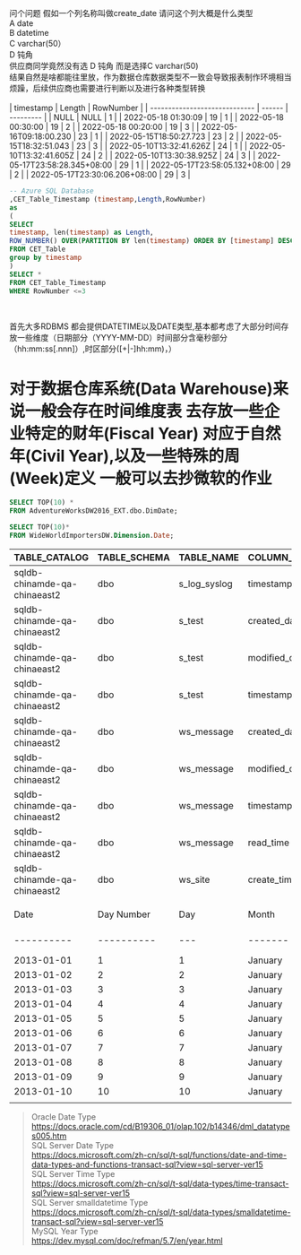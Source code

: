 
问个问题
 假如一个列名称叫做create_date 请问这个列大概是什么类型<br>
 A date <br>
 B datetime<br> 
 C varchar(50）<br>
 D 钝角  <br>
 供应商同学竟然没有选 D 钝角 而是选择C varchar(50)<br>
 结果自然是啥都能往里放，作为数据仓库数据类型不一致会导致报表制作环境相当烦躁，后续供应商也需要进行判断以及进行各种类型转换<br>  
| timestamp                     | Length | RowNumber |
| ----------------------------- | ------ | --------- |
| NULL                          | NULL   | 1         |
| 2022-05-18 01:30:09           | 19     | 1         |
| 2022-05-18 00:30:00           | 19     | 2         |
| 2022-05-18 00:20:00           | 19     | 3         |
| 2022-05-16T09:18:00.230       | 23     | 1         |
| 2022-05-15T18:50:27.723       | 23     | 2         |
| 2022-05-15T18:32:51.043       | 23     | 3         |
| 2022-05-10T13:32:41.626Z      | 24     | 1         |
| 2022-05-10T13:32:41.605Z      | 24     | 2         |
| 2022-05-10T13:30:38.925Z      | 24     | 3         |
| 2022-05-17T23:58:28.345+08:00 | 29     | 1         |
| 2022-05-17T23:58:05.132+08:00 | 29     | 2         |
| 2022-05-17T23:30:06.206+08:00 | 29     | 3         |
<BR>

```SQL
-- Azure SQL Database 
,CET_Table_Timestamp (timestamp,Length,RowNumber)
as 
(
SELECT 
timestamp, len(timestamp) as Length,
ROW_NUMBER() OVER(PARTITION BY len(timestamp) ORDER BY [timestamp] DESC) AS RowNumber
FROM CET_Table
group by timestamp
)
SELECT *
FROM CET_Table_Timestamp
WHERE RowNumber <=3
```
<br>

首先大多RDBMS 都会提供DATETIME以及DATE类型,基本都考虑了大部分时间存放一些维度（日期部分（YYYY-MM-DD）时间部分含毫秒部分（hh:mm:ss[.nnn]）,时区部分([+|-]hh:mm)，）<br>

对于数据仓库系统(Data Warehouse)来说一般会存在时间维度表
去存放一些企业特定的财年(Fiscal Year) 对应于自然年(Civil Year),以及一些特殊的周(Week)定义
一般可以去抄微软的作业
=======

```SQL
SELECT TOP(10) *
FROM AdventureWorksDW2016_EXT.dbo.DimDate;

SELECT TOP(10)* 
FROM WideWorldImportersDW.Dimension.Date;
```
| TABLE_CATALOG                | TABLE_SCHEMA | TABLE_NAME   | COLUMN_NAME   | ORDINAL_POSITION | COLUMN_DEFAULT | IS_NULLABLE | DATA_TYPE | CHARACTER_MAXIMUM_LENGTH | CHARACTER_OCTET_LENGTH | NUMERIC_PRECISION | NUMERIC_PRECISION_RADIX | NUMERIC_SCALE | DATETIME_PRECISION | CHARACTER_SET_CATALOG | CHARACTER_SET_SCHEMA | CHARACTER_SET_NAME | COLLATION_CATALOG | COLLATION_SCHEMA | COLLATION_NAME | DOMAIN_CATALOG | DOMAIN_SCHEMA | DOMAIN_NAME |
| ---------------------------- | ------------ | ------------ | ------------- | ---------------- | -------------- | ----------- | --------- | ------------------------ | ---------------------- | ----------------- | ----------------------- | ------------- | ------------------ | --------------------- | -------------------- | ------------------ | ----------------- | ---------------- | -------------- | -------------- | ------------- | ----------- |
| sqldb-chinamde-qa-chinaeast2 | dbo          | s_log_syslog | timestamp     | 4                | NULL           | YES         | datetime2 | NULL                     | NULL                   | NULL              | NULL                    | NULL          | 7                  | NULL                  | NULL                 | NULL               | NULL              | NULL             | NULL           | NULL           | NULL          | NULL        |
| sqldb-chinamde-qa-chinaeast2 | dbo          | s_test       | created_date  | 4                | NULL           | YES         | datetime2 | NULL                     | NULL                   | NULL              | NULL                    | NULL          | 7                  | NULL                  | NULL                 | NULL               | NULL              | NULL             | NULL           | NULL           | NULL          | NULL        |
| sqldb-chinamde-qa-chinaeast2 | dbo          | s_test       | modified_date | 6                | NULL           | YES         | datetime2 | NULL                     | NULL                   | NULL              | NULL                    | NULL          | 7                  | NULL                  | NULL                 | NULL               | NULL              | NULL             | NULL           | NULL           | NULL          | NULL        |
| sqldb-chinamde-qa-chinaeast2 | dbo          | s_test       | timestamp     | 8                | NULL           | YES         | datetime2 | NULL                     | NULL                   | NULL              | NULL                    | NULL          | 7                  | NULL                  | NULL                 | NULL               | NULL              | NULL             | NULL           | NULL           | NULL          | NULL        |
| sqldb-chinamde-qa-chinaeast2 | dbo          | ws_message   | created_date  | 4                | NULL           | YES         | datetime2 | NULL                     | NULL                   | NULL              | NULL                    | NULL          | 7                  | NULL                  | NULL                 | NULL               | NULL              | NULL             | NULL           | NULL           | NULL          | NULL        |
| sqldb-chinamde-qa-chinaeast2 | dbo          | ws_message   | modified_date | 6                | NULL           | YES         | datetime2 | NULL                     | NULL                   | NULL              | NULL                    | NULL          | 7                  | NULL                  | NULL                 | NULL               | NULL              | NULL             | NULL           | NULL           | NULL          | NULL        |
| sqldb-chinamde-qa-chinaeast2 | dbo          | ws_message   | timestamp     | 8                | NULL           | YES         | datetime2 | NULL                     | NULL                   | NULL              | NULL                    | NULL          | 7                  | NULL                  | NULL                 | NULL               | NULL              | NULL             | NULL           | NULL           | NULL          | NULL        |
| sqldb-chinamde-qa-chinaeast2 | dbo          | ws_message   | read_time     | 13               | NULL           | YES         | datetime2 | NULL                     | NULL                   | NULL              | NULL                    | NULL          | 7                  | NULL                  | NULL                 | NULL               | NULL              | NULL             | NULL           | NULL           | NULL          | NULL        |
| sqldb-chinamde-qa-chinaeast2 | dbo          | ws_site      | create_time   | 8                | NULL           | YES         | datetime2 | NULL                     | NULL                   | NULL              | NULL                    | NULL          | 7                  | NULL                  | NULL                 | NULL               | NULL              | NULL             | NULL           | NULL           | NULL          | NULL        |
|                              |              |              |               |                  |                |             |           |                          |                        |                   |                         |               |                    |                       |                      |                    |                   |                  |                |                |               |             |
| Date       | Day Number | Day | Month   | Short Month | Calendar Month Number | Calendar Month Label | Calendar Year | Calendar Year Label | Fiscal Month Number | Fiscal Month Label | Fiscal Year | Fiscal Year Label | ISO Week Number |
| ---------- | ---------- | --- | ------- | ----------- | --------------------- | -------------------- | ------------- | ------------------- | ------------------- | ------------------ | ----------- | ----------------- | --------------- |
| 2013-01-01 | 1          | 1   | January | Jan         | 1                     | CY2013-Jan           | 2013          | CY2013              | 3                   | FY2013-Jan         | 2013        | FY2013            | 1               |
| 2013-01-02 | 2          | 2   | January | Jan         | 1                     | CY2013-Jan           | 2013          | CY2013              | 3                   | FY2013-Jan         | 2013        | FY2013            | 1               |
| 2013-01-03 | 3          | 3   | January | Jan         | 1                     | CY2013-Jan           | 2013          | CY2013              | 3                   | FY2013-Jan         | 2013        | FY2013            | 1               |
| 2013-01-04 | 4          | 4   | January | Jan         | 1                     | CY2013-Jan           | 2013          | CY2013              | 3                   | FY2013-Jan         | 2013        | FY2013            | 1               |
| 2013-01-05 | 5          | 5   | January | Jan         | 1                     | CY2013-Jan           | 2013          | CY2013              | 3                   | FY2013-Jan         | 2013        | FY2013            | 1               |
| 2013-01-06 | 6          | 6   | January | Jan         | 1                     | CY2013-Jan           | 2013          | CY2013              | 3                   | FY2013-Jan         | 2013        | FY2013            | 1               |
| 2013-01-07 | 7          | 7   | January | Jan         | 1                     | CY2013-Jan           | 2013          | CY2013              | 3                   | FY2013-Jan         | 2013        | FY2013            | 2               |
| 2013-01-08 | 8          | 8   | January | Jan         | 1                     | CY2013-Jan           | 2013          | CY2013              | 3                   | FY2013-Jan         | 2013        | FY2013            | 2               |
| 2013-01-09 | 9          | 9   | January | Jan         | 1                     | CY2013-Jan           | 2013          | CY2013              | 3                   | FY2013-Jan         | 2013        | FY2013            | 2               |
| 2013-01-10 | 10         | 10  | January | Jan         | 1                     | CY2013-Jan           | 2013          | CY2013              | 3                   | FY2013-Jan         | 2013        | FY2013            | 2               |
|            |            |     |         |             |                       |                      |               |                     |                     |                    |             |                   |                 |





>Oracle Date Type<br>
>https://docs.oracle.com/cd/B19306_01/olap.102/b14346/dml_datatypes005.htm<br>
>SQL Server Date Type<br>
>https://docs.microsoft.com/zh-cn/sql/t-sql/functions/date-and-time-data-types-and-functions-transact-sql?view=sql-server-ver15<br>
>SQL Server Time Type<br>
>https://docs.microsoft.com/zh-cn/sql/t-sql/data-types/time-transact-sql?view=sql-server-ver15<br>
>SQL Server smalldatetime Type<br>
>https://docs.microsoft.com/zh-cn/sql/t-sql/data-types/smalldatetime-transact-sql?view=sql-server-ver15<br>
>MySQL Year Type<br>
>https://dev.mysql.com/doc/refman/5.7/en/year.html<br>

